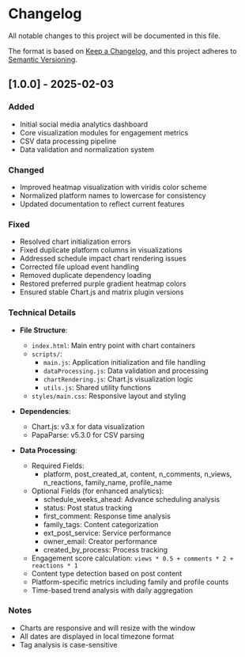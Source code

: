 # Changelog

All notable changes to this project will be documented in this file.

The format is based on [Keep a Changelog](https://keepachangelog.com/en/1.0.0/),
and this project adheres to [Semantic Versioning](https://semver.org/spec/v2.0.0.html).

## [1.0.0] - 2025-02-03

### Added
- Initial social media analytics dashboard
- Core visualization modules for engagement metrics
- CSV data processing pipeline
- Data validation and normalization system

### Changed
- Improved heatmap visualization with viridis color scheme
- Normalized platform names to lowercase for consistency
- Updated documentation to reflect current features

### Fixed
- Resolved chart initialization errors
- Fixed duplicate platform columns in visualizations
- Addressed schedule impact chart rendering issues
- Corrected file upload event handling
- Removed duplicate dependency loading
- Restored preferred purple gradient heatmap colors
- Ensured stable Chart.js and matrix plugin versions

### Technical Details
- **File Structure**:
  - `index.html`: Main entry point with chart containers
  - `scripts/`:
    - `main.js`: Application initialization and file handling
    - `dataProcessing.js`: Data validation and processing
    - `chartRendering.js`: Chart.js visualization logic
    - `utils.js`: Shared utility functions
  - `styles/main.css`: Responsive layout and styling

- **Dependencies**:
  - Chart.js: v3.x for data visualization
  - PapaParse: v5.3.0 for CSV parsing

- **Data Processing**:
  - Required Fields:
    - platform, post_created_at, content, n_comments, n_views, n_reactions, family_name, profile_name
  - Optional Fields (for enhanced analytics):
    - schedule_weeks_ahead: Advance scheduling analysis
    - status: Post status tracking
    - first_comment: Response time analysis
    - family_tags: Content categorization
    - ext_post_service: Service performance
    - owner_email: Creator performance
    - created_by_process: Process tracking
  - Engagement score calculation: `views * 0.5 + comments * 2 + reactions * 1`
  - Content type detection based on post content
  - Platform-specific metrics including family and profile counts
  - Time-based trend analysis with daily aggregation

### Notes
- Charts are responsive and will resize with the window
- All dates are displayed in local timezone format
- Tag analysis is case-sensitive
